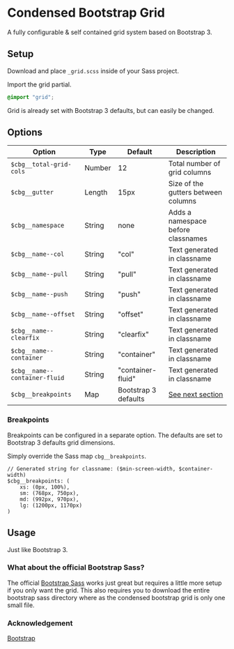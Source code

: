 # Condensed Bootstrap Grid

A fully configurable & self contained grid system based on Bootstrap 3.

## Setup

Download and place `_grid.scss` inside of your Sass project.

Import the grid partial.

```scss
@import "grid";
```

Grid is already set with Bootstrap 3 defaults, but can easily be changed.

## Options

|Option 		  	|Type	|Default		|Description				   		|
|---				|---	|---			|---							|
|`$cbg__total-grid-cols`	|Number	|12   			|Total number of grid columns  				|
|`$cbg__gutter`			|Length	|15px			|Size of the gutters between columns			|
|`$cbg__namespace`		|String	|none			|Adds a namespace before classnames			|
|`$cbg__name--col`   		|String	|"col"			|Text generated in classname				|
|`$cbg__name--pull`   		|String	|"pull"			|Text generated in classname				|
|`$cbg__name--push`   		|String	|"push"			|Text generated in classname				|
|`$cbg__name--offset`  		|String	|"offset"		|Text generated in classname				|
|`$cbg__name--clearfix`		|String	|"clearfix"		|Text generated in classname				|
|`$cbg__name--container`	|String	|"container"		|Text generated in classname				|
|`$cbg__name--container-fluid`	|String	|"container-fluid"	|Text generated in classname				|
|`$cbg__breakpoints`		|Map	|Bootstrap 3 defaults	|[See next section](#breakpoints)			|

### Breakpoints

Breakpoints can be configured in a separate option. The defaults are set to Bootstrap 3 defaults grid dimensions.

Simply override the Sass map `cbg__breakpoints`.

```
// Generated string for classname: ($min-screen-width, $container-width)
$cbg__breakpoints: (
	xs: (0px, 100%),
	sm: (768px, 750px),
	md: (992px, 970px),
	lg: (1200px, 1170px)
)
```

## Usage

Just like Bootstrap 3.

### What about the official Bootstrap Sass?

The official [Bootstrap Sass](https://github.com/twbs/bootstrap-sass) works just great but requires a little more setup if you only want the grid. This also requires you to download the entire bootstrap sass directory where as the condensed bootstrap grid is only one small file.

### Acknowledgement

[Bootstrap](http://getbootstrap.com/)
